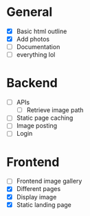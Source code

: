 # General

- [x] Basic html outline
- [x] Add photos
- [ ] Documentation
- [ ] everything lol

# Backend

- [ ] APIs
  - [ ] Retrieve image path
- [ ] Static page caching
- [ ] Image posting
- [ ] Login

# Frontend

- [ ] Frontend image gallery
- [x] Different pages
- [x] Display image
- [x] Static landing page

